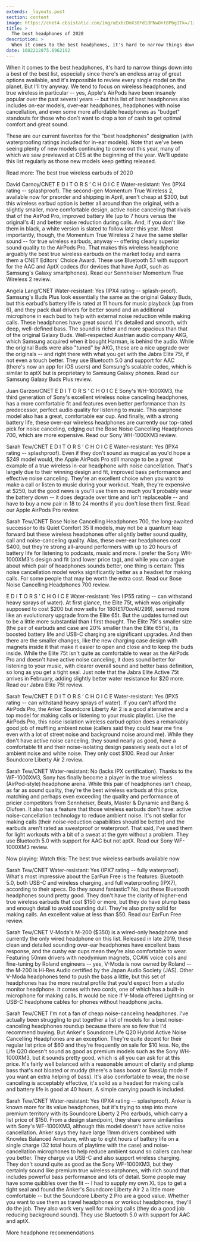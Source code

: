 ```yaml
--- 
extends: _layouts.post 
section: content 
image: https://cnet4.cbsistatic.com/img/uExbcDmX38Fd1dPNwOnt8Pbg1Tk=/1200x630/2018/08/30/b8734b9f-e76c-4d96-95e0-de29f736668d/sony-1000xm3-6.jpg 
title: > 
  The best headphones of 2020 
description: > 
  When it comes to the best headphones, it's hard to narrow things down into a best of the best list, especially since there's an endless array of great options available, and it's impossible to review every single model on the planet.We tend to focus on wireless headphones, and true wireless in particular -- yes, Apple's AirPods have been insanely popular over the past several years -- but this list of best headphones also includes on-ear models, over-ear headphones, headphones with noise cancellation, and even some more affordable headphones as "budget" standouts for those who don't want to drop a ton of cash to get optimal comfort and great sound.These are our current favorites for the "best headphones" designation (with waterproofing ratings included for in-ear models).That makes this wireless headphone arguably the best true wireless earbuds on the market today and earns them a CNET Editors' Choice Award.Now playing: Watch this: The best true wireless earbuds available nowSarah Tew/CNET Water-resistant: Yes (IPX7 rating -- fully waterproof). 
date: 1602212075.6962192 
--- 
```

When it comes to the best headphones, it's hard to narrow things down into a best of the best list, especially since there's an endless array of great options available, and it's impossible to review every single model on the planet. But I'll try anyway. We tend to focus on wireless headphones, and true wireless in particular -- yes, Apple's AirPods have been insanely popular over the past several years -- but this list of best headphones also includes on-ear models, over-ear headphones, headphones with noise cancellation, and even some more affordable headphones as "budget" standouts for those who don't want to drop a ton of cash to get optimal comfort and great sound.

These are our current favorites for the "best headphones" designation (with waterproofing ratings included for in-ear models). Note that we've been seeing plenty of new models continuing to come out this year, many of which we saw previewed at CES at the beginning of the year. We'll update this list regularly as those new models keep getting released.

Read more: The best true wireless earbuds of 2020

David Carnoy/CNET E D I T O R S ’ C H O I C E Water-resistant: Yes (IPX4 rating -- splashproof). The second-gen Momentum True Wireless 2, available now for preorder and shipping in April, aren't cheap at $300, but this wireless earbud option is better all around than the original, with a slightly smaller, more comfortable design, active noise canceling that rivals that of the AirPod Pro, improved battery life (up to 7 hours versus the original's 4) and better noise reduction during calls. And, if you don't like them in black, a white version is slated to follow later this year. Most importantly, though, the Momentum True Wireless 2 have the same stellar sound -- for true wireless earbuds, anyway -- offering clearly superior sound quality to the AirPods Pro. That makes this wireless headphone arguably the best true wireless earbuds on the market today and earns them a CNET Editors' Choice Award. These use Bluetooth 5.1 with support for the AAC and AptX codecs (for devices that have AptX, such as Samsung's Galaxy smartphones). Read our Sennheiser Momentum True Wireless 2 review.

Angela Lang/CNET Water-resistant: Yes (IPX4 rating -- splash-proof). Samsung's Buds Plus look essentially the same as the original Galaxy Buds, but this earbud's battery life is rated at 11 hours for music playback (up from 6), and they pack dual drivers for better sound and an additional microphone in each bud to help with external noise reduction while making calls. These headphones have great sound. It's detailed and smooth, with deep, well-defined bass. The sound is richer and more spacious than that of the original Galaxy Buds. Well-respected Austrian audio company AKG, which Samsung acquired when it bought Harman, is behind the audio. While the original Buds were also "tuned" by AKG, these are a nice upgrade over the originals -- and right there with what you get with the Jabra Elite 75t, if not even a touch better. They use Bluetooth 5.0 and support for AAC (there's now an app for iOS users) and Samsung's scalable codec, which is similar to aptX but is proprietary to Samsung Galaxy phones. Read our Samsung Galaxy Buds Plus review.

Juan Garzon/CNET E D I T O R S ’ C H O I C E Sony's WH-1000XM3, the third generation of Sony's excellent wireless noise canceling headphones, has a more comfortable fit and features even better performance than its predecessor, perfect audio quality for listening to music. This earphone model also has a great, comfortable ear cup. And finally, with a strong battery life, these over-ear wireless headphones are currently our top-rated pick for noise canceling, edging out the Bose Noise Cancelling Headphones 700, which are more expensive. Read our Sony WH-1000XM3 review.

Sarah Tew/CNET E D I T O R S ’ C H O I C E Water-resistant: Yes (IPX4 rating -- splashproof). Even if they don't sound as magical as you'd hope a $249 model would, the Apple AirPods Pro still manage to be a great example of a true wireless in-ear headphone with noise cancellation. That's largely due to their winning design and fit, improved bass performance and effective noise canceling. They're an excellent choice when you want to make a call or listen to music during your workout. Yeah, they're expensive at $250, but the good news is you'll use them so much you'll probably wear the battery down -- it does degrade over time and isn't replaceable -- and have to buy a new pair in 18 to 24 months if you don't lose them first. Read our Apple AirPods Pro review.

Sarah Tew/CNET Bose Noise Cancelling Headphones 700, the long-awaited successor to its Quiet Comfort 35 II models, may not be a quantum leap forward but these wireless headphones offer slightly better sound quality, call and noise-canceling quality. Alas, these over-ear headphones cost $400, but they're strong all-around performers with up to 20 hours of battery life for listening to podcasts, music and more. I prefer the Sony WH-1000XM3's design and fit (and lower price tag), and while you can argue about which pair of headphones sounds better, one thing is certain: This noise cancellation model works significantly better as a headset for making calls. For some people that may be worth the extra cost. Read our Bose Noise Cancelling Headphones 700 review.

E D I T O R S ’ C H O I C E Water-resistant: Yes (IP55 rating -- can withstand heavy sprays of water). At first glance, the Elite 75t, which was originally supposed to cost $200 but now sells for $180 (£170 or AU$299), seemed more like an evolutionary upgrade from the Elite 65t. But the updates turned out to be a little more substantial than I first thought. The Elite 75t's smaller size (the pair of earbuds and case are 20% smaller than the Elite 65t's), its boosted battery life and USB-C charging are significant upgrades. And then there are the smaller changes, like the new charging case design with magnets inside it that make it easier to open and close and to keep the buds inside. While the Elite 75t isn't quite as comfortable to wear as the AirPods Pro and doesn't have active noise canceling, it does sound better for listening to your music, with clearer overall sound and better bass definition, so long as you get a tight seal. Just note that the Jabra Elite Active 75t arrives in February, adding slightly better water resistance for $20 more. Read our Jabra Elite 75t review.

Sarah Tew/CNET E D I T O R S ’ C H O I C E Water-resistant: Yes (IPX5 rating -- can withstand heavy sprays of water). If you can't afford the AirPods Pro, the Anker Soundcore Liberty Air 2 is a good alternative and a top model for making calls or listening to your music playlist. Like the AirPods Pro, this noise isolation wireless earbud option does a remarkably good job of muffling ambient noise (callers said they could hear me fine even with a lot of street noise and background noise around me). While they don't have active noise canceling, they sound nearly as good, have a comfortable fit and their noise-isolating design passively seals out a lot of ambient noise and white noise. They only cost $100. Read our Anker Soundcore Liberty Air 2 review.

Sarah Tew/CNET Water-resistant: No (lacks IPX certification). Thanks to the WF-1000XM3, Sony has finally become a player in the true wireless (AirPod-style) headphone arena. While this pair of headphones isn't cheap, as far as sound quality, they're the best wireless earbuds at this price, matching and perhaps even exceeding the quality and performance of pricier competitors from Sennheiser, Beats, Master & Dynamic and Bang & Olufsen. It also has a feature that those wireless earbuds don't have: active noise-cancellation technology to reduce ambient noise. It's not stellar for making calls (their noise-reduction capabilities should be better) and the earbuds aren't rated as sweatproof or waterproof. That said, I've used them for light workouts with a bit of a sweat at the gym without a problem. They use Bluetooth 5.0 with support for AAC but not aptX. Read our Sony WF-1000XM3 review.

Now playing: Watch this: The best true wireless earbuds available now

Sarah Tew/CNET Water-resistant: Yes (IPX7 rating -- fully waterproof). What's most impressive about the EarFun Free is the features: Bluetooth 5.0, both USB-C and wireless charging, and full waterproofing (IPX7), according to their specs. Do they sound fantastic? No, but these Bluetooth headphones sound pretty good. They don't have the clarity of higher-end true wireless earbuds that cost $150 or more, but they do have plump bass and enough detail to avoid sounding dull. They're also pretty solid for making calls. An excellent value at less than $50. Read our EarFun Free review.

Sarah Tew/CNET V-Moda's M-200 ($350) is a wired-only headphone and currently the only wired headphone on this list. Released in late 2019, these clean and detailed sounding over-ear headphones have excellent bass response, and the cushy ear cups mean they're also comfortable to wear. Featuring 50mm drivers with neodymium magnets, CCAW voice coils and fine-tuning by Roland engineers -- yes, V-Moda is now owned by Roland -- the M‑200 is Hi‑Res Audio certified by the Japan Audio Society (JAS). Other V-Moda headphones tend to push the bass a little, but this set of headphones has the more neutral profile that you'd expect from a studio monitor headphone. It comes with two cords, one of which has a built-in microphone for making calls. It would be nice if V-Moda offered Lightning or USB-C headphone cables for phones without headphone jacks.

Sarah Tew/CNET I'm not a fan of cheap noise-canceling headphones. I've actually been struggling to put together a list of models for a best noise-canceling headphones roundup because there are so few that I'd recommend buying. But Anker's Soundcore Life Q20 Hybrid Active Noise Cancelling Headphones are an exception. They're quite decent for their regular list price of $60 and they're frequently on sale for $10 less. No, the Life Q20 doesn't sound as good as premium models such as the Sony WH-1000XM3, but it sounds pretty good, which is all you can ask for at this price. It's fairly well balanced with a reasonable amount of clarity and plump bass that's not bloated or muddy (there's a bass boost or BassUp mode if you want an extra helping of bass). It's also comfortable to wear, the noise canceling is acceptably effective, it's solid as a headset for making calls and battery life is good at 40 hours. A simple carrying pouch is included.

Sarah Tew/CNET Water-resistant: Yes (IPX4 rating -- splashproof). Anker is known more for its value headphones, but it's trying to step into more premium territory with its Soundcore Liberty 2 Pro earbuds, which carry a list price of $150. From a design standpoint, they share some similarities with Sony's WF-1000XM3, although this model doesn't have active noise cancellation. Anker says they have large 11mm drivers combined with Knowles Balanced Armature, with up to eight hours of battery life on a single charge (32 total hours of playtime with the case) and noise-cancellation microphones to help reduce ambient sound so callers can hear you better. They charge via USB-C and also support wireless charging. They don't sound quite as good as the Sony WF-1000XM3, but they certainly sound like premium true wireless earphones, with rich sound that includes powerful bass performance and lots of detail. Some people may have some quibbles over the fit -- I had to supply my own XL tips to get a tight seal and found the Anker's Soundcore Liberty Air 2 a little more comfortable -- but the Soundcore Liberty 2 Pro are a good value. Whether you want to use them as travel headphones or workout headphones, they'll do the job. They also work very well for making calls (they do a good job reducing background sound). They use Bluetooth 5.0 with support for AAC and aptX.

More headphone recommendations